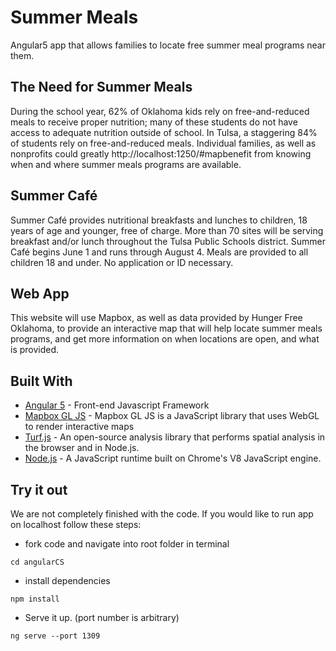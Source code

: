 # Summer Meals

Angular5 app that allows families to locate free summer meal programs near them.

## The Need for Summer Meals

During the school year, 62% of Oklahoma kids rely on free-and-reduced meals to receive proper nutrition; 
many of these students do not have access to adequate nutrition outside of school. In Tulsa, a staggering
84% of students rely on free-and-reduced meals. Individual families, as well as nonprofits could greatly
http://localhost:1250/#mapbenefit from knowing when and where summer meals programs are available.

## Summer Café

Summer Café provides nutritional breakfasts and lunches to children, 18 years of age and younger, free of charge.
More than 70 sites will be serving breakfast and/or lunch throughout the Tulsa Public Schools district. Summer Café
begins June 1 and runs through August 4. Meals are provided to all children 18 and under. No application or ID necessary.

## Web App

This website will use Mapbox, as well as data provided by Hunger Free Oklahoma, to provide an interactive map that will
help locate summer meals programs, and get more information on when locations are open, and what is provided.

## Built With

* [Angular 5](https://angular.io) - Front-end Javascript Framework
* [Mapbox GL JS](https://www.mapbox.com/mapbox-gl-js/api/) - Mapbox GL JS is a JavaScript library that uses WebGL to render interactive maps
* [Turf.js](turfjs.org) - An open-source analysis library that performs spatial analysis in the browser and in Node.js.
* [Node.js](https://nodejs.org/en/) - A JavaScript runtime built on Chrome's V8 JavaScript engine.

## Try it out

We are not completely finished with the code. If you would like to run app on localhost follow these steps:

* fork code and navigate into root folder in terminal
```
cd angularCS
```
* install dependencies
```
npm install
```
* Serve it up. (port number is arbitrary)
```
ng serve --port 1309
```
